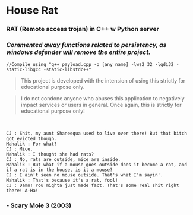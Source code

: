 # House Rat
### RAT (Remote access trojan) in C++ w Python server
### *Commented away functions related to persistency, as windows defender will remove the entire project.*
```
//Compile using "g++ payload.cpp -o [any name] -lws2_32 -lgdi32 -static-libgcc -static-libstdc++"
```
> This project is developed with the intension of using this strictly for educational purpose only.

> I do not condone anyone who abuses this application to negatively impact services or users in general. 
Once again, this is strictly for educational purpose only!

&nbsp;
```
CJ : Shit, my aunt Shaneequa used to live over there! But that bitch got evicted though.
Mahalik : For what? 
CJ : Mice. 
Mahalik : I thought she had rats? 
CJ : No, rats are outside, mice are inside. 
Mahalik : But what if a mouse goes outside does it become a rat, and if a rat is in the house, is it a mouse? 
CJ : I ain't seen no mouse outside. That's what I'm sayin'. 
Mahalik : That's because it's a rat, fool! 
CJ : Damn! You mighta just made fact. That's some real shit right there! A-Ha!
```
### - Scary Moie 3 (2003)

